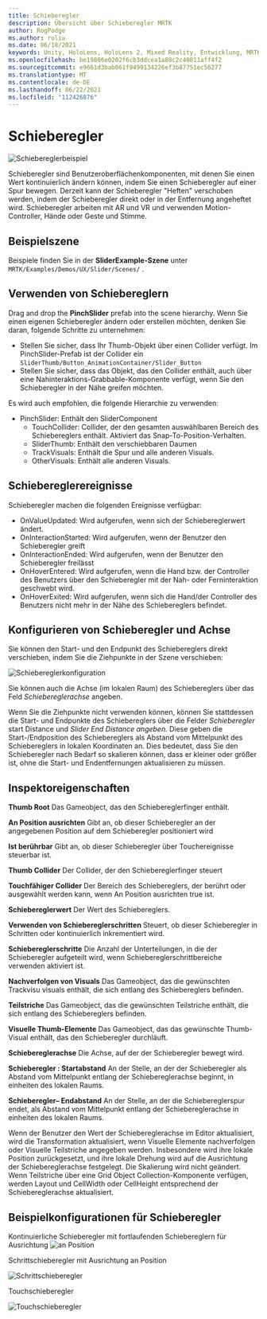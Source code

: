 ```yaml
---
title: Schieberegler
description: Übersicht über Schieberegler MRTK
author: RogPodge
ms.author: roliu
ms.date: 06/18/2021
keywords: Unity, HoloLens, HoloLens 2, Mixed Reality, Entwicklung, MRTK, Schieberegler,
ms.openlocfilehash: be19806e0202f6cb3ddcea1a80c2c40811aff4f2
ms.sourcegitcommit: e9661d3bab061f9499134226ef3b87751ec56277
ms.translationtype: MT
ms.contentlocale: de-DE
ms.lasthandoff: 06/22/2021
ms.locfileid: "112426876"
---
```

# <a name="sliders"></a>Schieberegler

![Schiebereglerbeispiel](../images/slider/MRTK_UX_Slider_Main.jpg)

Schieberegler sind Benutzeroberflächenkomponenten, mit denen Sie einen Wert kontinuierlich ändern können, indem Sie einen Schieberegler auf einer Spur bewegen. Derzeit kann der Schieberegler "Heften" verschoben werden, indem der Schieberegler direkt oder in der Entfernung angeheftet wird. Schieberegler arbeiten mit AR und VR und verwenden Motion-Controller, Hände oder Geste und Stimme.

## <a name="example-scene"></a>Beispielszene

Beispiele finden Sie in der **SliderExample-Szene** unter `MRTK/Examples/Demos/UX/Slider/Scenes/` .

## <a name="how-to-use-sliders"></a>Verwenden von Schiebereglern

Drag and drop the **PinchSlider** prefab into the scene hierarchy. Wenn Sie einen eigenen Schieberegler ändern oder erstellen möchten, denken Sie daran, folgende Schritte zu unternehmen:

- Stellen Sie sicher, dass Ihr Thumb-Objekt über einen Collider verfügt. Im PinchSlider-Prefab ist der Collider ein `SliderThumb/Button_AnimationContainer/Slider_Button`
- Stellen Sie sicher, dass das Objekt, das den Collider enthält, auch über eine Nahinteraktions-Grabbable-Komponente verfügt, wenn Sie den Schieberegler in der Nähe greifen möchten.

Es wird auch empfohlen, die folgende Hierarchie zu verwenden:

- PinchSlider: Enthält den SliderComponent
  - TouchCollider: Collider, der den gesamten auswählbaren Bereich des Schiebereglers enthält. Aktiviert das Snap-To-Position-Verhalten.
  - SliderThumb: Enthält den verschiebbaren Daumen
  - TrackVisuals: Enthält die Spur und alle anderen Visuals.
  - OtherVisuals: Enthält alle anderen Visuals.

## <a name="slider-events"></a>Schiebereglerereignisse

Schieberegler machen die folgenden Ereignisse verfügbar:

- OnValueUpdated: Wird aufgerufen, wenn sich der Schiebereglerwert ändert.
- OnInteractionStarted: Wird aufgerufen, wenn der Benutzer den Schieberegler greift
- OnInteractionEnded: Wird aufgerufen, wenn der Benutzer den Schieberegler freilässt
- OnHoverEntered: Wird aufgerufen, wenn die Hand bzw. der Controller des Benutzers über den Schieberegler mit der Nah- oder Ferninteraktion geschwebt wird.
- OnHoverExited: Wird aufgerufen, wenn sich die Hand/der Controller des Benutzers nicht mehr in der Nähe des Schiebereglers befindet.

## <a name="configuring-slider-bound-and-axis"></a>Konfigurieren von Schieberegler und Achse

Sie können den Start- und den Endpunkt des Schiebereglers direkt verschieben, indem Sie die Ziehpunkte in der Szene verschieben:

![Schiebereglerkonfiguration](../images/sliders/MRTK_Sliders_Setup.png)

Sie können auch die Achse (im lokalen Raum) des Schiebereglers über das Feld _Schiebereglerachse_ angeben.

Wenn Sie die Ziehpunkte nicht verwenden können, können Sie stattdessen die Start- und Endpunkte des Schiebereglers über die Felder _Schieberegler_ start Distance und _Slider End Distance angeben._ Diese geben die Start-/Endposition des Schiebereglers als Abstand vom Mittelpunkt des Schiebereglers in lokalen Koordinaten an. Dies bedeutet, dass Sie den Schieberegler nach Bedarf so skalieren können, dass er kleiner oder größer ist, ohne die Start- und Endentfernungen aktualisieren zu müssen.

## <a name="inspector-properties"></a>Inspektoreigenschaften

**Thumb Root** Das Gameobject, das den Schiebereglerfinger enthält.

**An Position ausrichten** Gibt an, ob dieser Schieberegler an der angegebenen Position auf dem Schieberegler positioniert wird

**Ist berührbar** Gibt an, ob dieser Schieberegler über Touchereignisse steuerbar ist.

**Thumb Collider** Der Collider, der den Schiebereglerfinger steuert

**Touchfähiger Collider** Der Bereich des Schiebereglers, der berührt oder ausgewählt werden kann, wenn An Position ausrichten true ist.

**Schiebereglerwert** Der Wert des Schiebereglers.

**Verwenden von Schiebereglerschritten** Steuert, ob dieser Schieberegler in Schritten oder kontinuierlich inkrementiert wird.

**Schiebereglerschritte** Die Anzahl der Unterteilungen, in die der Schieberegler aufgeteilt wird, wenn Schiebereglerschrittbereiche verwenden aktiviert ist.

**Nachverfolgen von Visuals** Das Gameobject, das die gewünschten Trackvisu visuals enthält, die sich entlang des Schiebereglers befinden.

**Teilstriche** Das Gameobject, das die gewünschten Teilstriche enthält, die sich entlang des Schiebereglers befinden.

**Visuelle Thumb-Elemente** Das Gameobject, das das gewünschte Thumb-Visual enthält, das den Schieberegler durchläuft.

**Schiebereglerachse** Die Achse, auf der der Schieberegler bewegt wird.

**Schieberegler : Startabstand** An der Stelle, an der der Schieberegler als Abstand vom Mittelpunkt entlang der Schiebereglerachse beginnt, in einheiten des lokalen Raums.

**Schieberegler– Endabstand** An der Stelle, an der die Schiebereglerspur endet, als Abstand vom Mittelpunkt entlang der Schiebereglerachse in einheiten des lokalen Raums.

Wenn der Benutzer den Wert der Schiebereglerachse im Editor aktualisiert, wird die Transformation aktualisiert, wenn Visuelle Elemente nachverfolgen oder Visuelle Teilstriche angegeben werden.
Insbesondere wird ihre lokale Position zurückgesetzt, und ihre lokale Drehung wird auf die Ausrichtung der Schiebereglerachse festgelegt.
Die Skalierung wird nicht geändert.
Wenn Teilstriche über eine Grid Object Collection-Komponente verfügen, werden Layout und CellWidth oder CellHeight entsprechend der Schiebereglerachse aktualisiert.

## <a name="example-slider-configurations"></a>Beispielkonfigurationen für Schieberegler

Kontinuierliche Schieberegler mit fortlaufenden Schiebereglern für Ausrichtung ![ an Position](https://user-images.githubusercontent.com/39840334/122488212-d410a400-cf91-11eb-8d31-fc7584ddc465.gif)

Schrittschieberegler mit Ausrichtung an Position

![Schrittschieberegler](https://user-images.githubusercontent.com/39840334/122488226-dc68df00-cf91-11eb-9459-89655bbb054d.gif)

Touchschieberegler

![Touchschieberegler](https://user-images.githubusercontent.com/39840334/122488221-d8d55800-cf91-11eb-91a1-bb12debe2797.gif)
